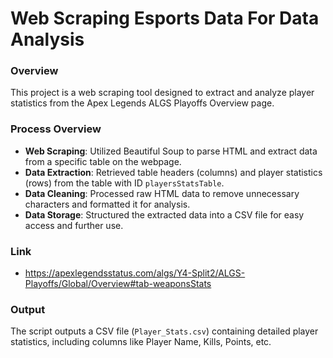 
# Web Scraping Esports Data For Data Analysis 

### Overview
This project is a web scraping tool designed to extract and analyze player statistics from the Apex Legends ALGS Playoffs Overview page.
### Process Overview
- **Web Scraping**: Utilized Beautiful Soup to parse HTML and extract data from a specific table on the webpage.
- **Data Extraction**: Retrieved table headers (columns) and player statistics (rows) from the table with ID `playersStatsTable`.
- **Data Cleaning**: Processed raw HTML data to remove unnecessary characters and formatted it for analysis.
- **Data Storage**: Structured the extracted data into a CSV file for easy access and further use.
### Link
- https://apexlegendsstatus.com/algs/Y4-Split2/ALGS-Playoffs/Global/Overview#tab-weaponsStats
### Output
The script outputs a CSV file (`Player_Stats.csv`) containing detailed player statistics, including columns like Player Name, Kills, Points, etc.
